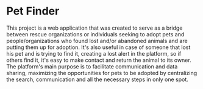 # Pet Finder

This project is a web application that was created to serve as a bridge between rescue organizations or individuals seeking to adopt pets and people/organizations who found lost and/or abandoned animals and are putting them up for adoption. It's also useful in case of someone that lost his pet and is trying to find it, creating a lost alert in the platform, so if others find it, it's easy to make contact and return the animal to its owner. The platform's main purpose is to facilitate communication and data sharing, maximizing the opportunities for pets to be adopted by centralizing the search, communication and all the necessary steps in only one spot.
